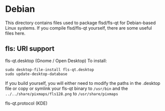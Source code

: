 
Debian
====================
This directory contains files used to package flsd/fls-qt
for Debian-based Linux systems. If you compile flsd/fls-qt yourself, there are some useful files here.

## fls: URI support ##


fls-qt.desktop  (Gnome / Open Desktop)
To install:

	sudo desktop-file-install fls-qt.desktop
	sudo update-desktop-database

If you build yourself, you will either need to modify the paths in
the .desktop file or copy or symlink your fls-qt binary to `/usr/bin`
and the `../../share/pixmaps/fls128.png` to `/usr/share/pixmaps`

fls-qt.protocol (KDE)

